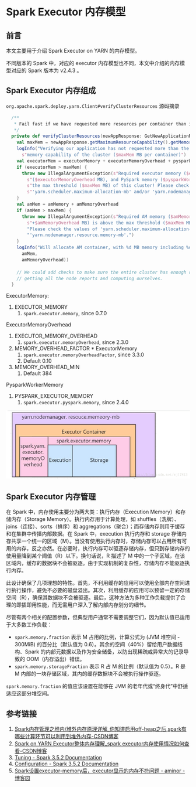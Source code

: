 # Spark Executor 内存模型


## 前言

本文主要用于介绍 Spark Executor on YARN 的内存模型。

不同版本的 Spark 中，对应的 executor 内存模型也不同，本文中介绍的内存模型对应的 Spark 版本为 v2.4.3 。

## Spark Executor 内存组成


`org.apache.spark.deploy.yarn.Client#verifyClusterResources` 源码摘录

```scala
  /**
   * Fail fast if we have requested more resources per container than is available in the cluster.
   */
  private def verifyClusterResources(newAppResponse: GetNewApplicationResponse): Unit = {
    val maxMem = newAppResponse.getMaximumResourceCapability().getMemory()
    logInfo("Verifying our application has not requested more than the maximum " +
      s"memory capability of the cluster ($maxMem MB per container)")
    val executorMem = executorMemory + executorMemoryOverhead + pysparkWorkerMemory
    if (executorMem > maxMem) {
      throw new IllegalArgumentException(s"Required executor memory ($executorMemory), overhead " +
        s"($executorMemoryOverhead MB), and PySpark memory ($pysparkWorkerMemory MB) is above " +
        s"the max threshold ($maxMem MB) of this cluster! Please check the values of " +
        s"'yarn.scheduler.maximum-allocation-mb' and/or 'yarn.nodemanager.resource.memory-mb'.")
    }
    val amMem = amMemory + amMemoryOverhead
    if (amMem > maxMem) {
      throw new IllegalArgumentException(s"Required AM memory ($amMemory" +
        s"+$amMemoryOverhead MB) is above the max threshold ($maxMem MB) of this cluster! " +
        "Please check the values of 'yarn.scheduler.maximum-allocation-mb' and/or " +
        "'yarn.nodemanager.resource.memory-mb'.")
    }
    logInfo("Will allocate AM container, with %d MB memory including %d MB overhead".format(
      amMem,
      amMemoryOverhead))

    // We could add checks to make sure the entire cluster has enough resources but that involves
    // getting all the node reports and computing ourselves.
  }
```


ExecutorMemory:
1. EXECUTOR_MEMORY
	1. `spark.executor.memory`, since 0.7.0

ExecutorMemoryOverhead
1. EXECUTOR_MEMORY_OVERHEAD
	1. `spark.executor.memoryOverhead`, since 2.3.0
2. MEMORY_OVERHEAD_FACTOR * ExecutorMemory
	1. `spark.executor.memoryOverheadFactor`, since 3.3.0
	2. Default 0.10
3. MEMORY_OVERHEAD_MIN
	1. Default 384

PysparkWorkerMemory
1. PYSPARK_EXECUTOR_MEMORY
	1. `spark.executor.pyspark.memory`, since 2.4.0

![](resources/images/Pasted%20image%2020240822112520.png)

## Spark Executor 内存管理

在 Spark 中，内存使用主要分为两大类：执行内存（Execution Memory）和存储内存（Storage Memory）。执行内存用于计算处理，如 shuffles（洗牌）、joins（连接）、sorts（排序）和 aggregations（聚合）；而存储内存则用于缓存和在集群中传播内部数据。在 Spark 中，execution 执行内存和 storage 存储内存共享一个统一的区域（M）。当没有使用执行内存时，存储内存可以占用所有可用的内存，反之亦然。在必要时，执行内存可以驱逐存储内存，但只到存储内存的使用量降到某个阈值（R）以下。换句话说，R 描述了 M 中的一个子区域，在该区域内，缓存的数据块不会被驱逐。由于实现机制的复杂性，存储内存不能驱逐执行内存。

此设计确保了几项理想的特性。首先，不利用缓存的应用可以使用全部内存空间进行执行操作，避免不必要的磁盘溢出。其次，利用缓存的应用可以预留一定的存储空间（R），确保其数据块不会被驱逐。最后，这种方法为多种工作负载提供了合理的即插即用性能，而无需用户深入了解内部内存划分的细节。

尽管有两个相关的配置参数，但典型用户通常不需要调整它们，因为默认值已适用于大多数工作负载：

- `spark.memory.fraction` 表示 M 占用的比例，计算公式为 (JVM 堆空间 - 300MiB) 的百分比（默认值为 0.6）。其余的空间（40%）留给用户数据结构、Spark 的内部元数据以及作为安全储备，以防出现稀疏或异常大的记录导致的 OOM（内存溢出）错误。
- `spark.memory.storageFraction` 表示 R 占 M 的比例（默认值为 0.5）。R 是 M 内部的一块存储区域，其内的缓存数据块不会被执行操作驱逐。

`spark.memory.fraction` 的值应该设置在能够在 JVM 的老年代或“终身代”中舒适适应这部分堆空间。

## 参考链接

1. [Spark内存管理之堆内/堆外内存原理详解\_你知道启用off-heap之后,spark有哪些计算环节可以利用到堆外内存-CSDN博客](https://blog.csdn.net/pre_tender/article/details/101517789)
2. [Spark on YARN Executor整体内存理解\_spark executor内存使用情况如何查看-CSDN博客](https://blog.csdn.net/xiaoluobutou/article/details/129416657)
3. [Tuning - Spark 3.5.2 Documentation](https://spark.apache.org/docs/latest/tuning.html#memory-tuning)
4. [Configuration - Spark 3.5.2 Documentation](https://spark.apache.org/docs/latest/configuration.html)
5. [Spark设置executor-memory后，executor显示的内存不符问题 - aminor - 博客园](https://www.cnblogs.com/aminor/p/18152647)
